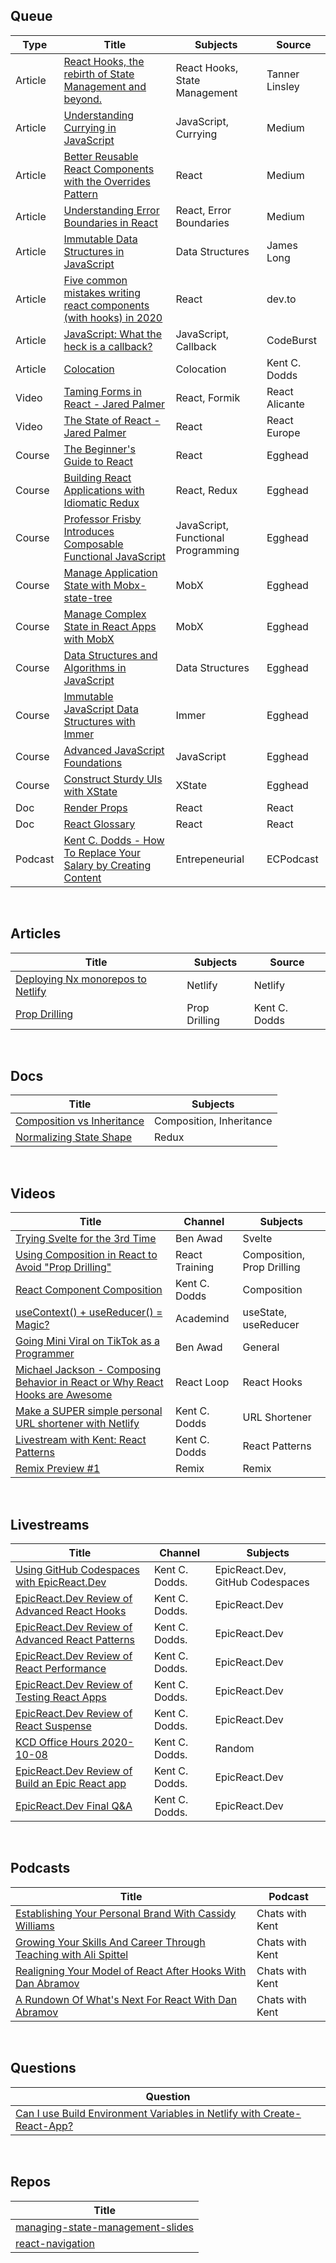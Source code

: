 ## Queue
| Type | Title | Subjects | Source |
|------|-------|----------|--------|
|Article|[React Hooks, the rebirth of State Management and beyond.](https://tannerlinsley.com/blog/react-hooks-the-rebirth-of-state-management)|React Hooks, State Management|Tanner Linsley|
|Article|[Understanding Currying in JavaScript](https://blog.bitsrc.io/understanding-currying-in-javascript-ceb2188c339)|JavaScript, Currying|Medium|
|Article|[Better Reusable React Components with the Overrides Pattern](https://medium.com/@dschnr/better-reusable-react-components-with-the-overrides-pattern-9eca2339f646)|React|Medium|
|Article|[Understanding Error Boundaries in React](https://blog.bitsrc.io/understanding-error-boundaries-in-react-e58f15ae1f38)|React, Error Boundaries|Medium|
|Article|[Immutable Data Structures in JavaScript](https://jlongster.com/Using-Immutable-Data-Structures-in-JavaScript)|Data Structures|James Long|
|Article|[Five common mistakes writing react components (with hooks) in 2020](https://dev.to/lowe1111/five-common-mistakes-writing-react-components-with-hooks-in-2020-2ac3)|React|dev.to|
|Article|[JavaScript: What the heck is a callback?](https://codeburst.io/javascript-what-the-heck-is-a-callback-aba4da2deced)|JavaScript, Callback|CodeBurst|
|Article|[Colocation](https://kentcdodds.com/blog/colocation)|Colocation|Kent C. Dodds|
|Video|[Taming Forms in React - Jared Palmer](https://www.youtube.com/watch?v=oiNtnehlaTo)|React, Formik|React Alicante|
|Video|[The State of React - Jared Palmer](https://www.youtube.com/watch?v=u_0ZMiQZr0k)|React|React Europe|
|Course|[The Beginner's Guide to React](https://egghead.io/courses/the-beginner-s-guide-to-react)|React|Egghead|
|Course|[Building React Applications with Idiomatic Redux](https://egghead.io/courses/building-react-applications-with-idiomatic-redux)|React, Redux|Egghead|
|Course|[Professor Frisby Introduces Composable Functional JavaScript](https://egghead.io/courses/professor-frisby-introduces-composable-functional-javascript)|JavaScript, Functional Programming|Egghead|
|Course|[Manage Application State with Mobx-state-tree](https://egghead.io/courses/manage-application-state-with-mobx-state-tree)|MobX|Egghead|
|Course|[Manage Complex State in React Apps with MobX](https://egghead.io/courses/manage-complex-state-in-react-apps-with-mobx)|MobX|Egghead|
|Course|[Data Structures and Algorithms in JavaScript](https://egghead.io/courses/data-structures-and-algorithms-in-javascript)|Data Structures|Egghead|
|Course|[Immutable JavaScript Data Structures with Immer](https://egghead.io/courses/immutable-javascript-data-structures-with-immer)|Immer|Egghead|
|Course|[Advanced JavaScript Foundations](https://egghead.io/courses/advanced-javascript-foundations)|JavaScript|Egghead|
|Course|[Construct Sturdy UIs with XState](https://egghead.io/courses/construct-sturdy-uis-with-xstate)|XState|Egghead|
|Doc|[Render Props](https://reactjs.org/docs/render-props.html)|React|React|
|Doc|[React Glossary](https://reactjs.org/docs/glossary.html)|React|React|
|Podcast|[Kent C. Dodds - How To Replace Your Salary by Creating Content](https://www.ecpodcast.io/episodes/19-kent-c-dodds-how-to-replace-your-salary-by-creating-content)|Entrepeneurial|ECPodcast|

&nbsp;&nbsp;&nbsp;

## Articles

| Title | Subjects | Source |
|-------|----------|--------|
|[Deploying Nx monorepos to Netlify](https://www.netlify.com/blog/2020/04/21/deploying-nx-monorepos-to-netlify/)|Netlify|Netlify|
|[Prop Drilling](https://kentcdodds.com/blog/prop-drilling)|Prop Drilling|Kent C. Dodds|

&nbsp;&nbsp;&nbsp;

## Docs
| Title | Subjects |
|-------|----------|
|[Composition vs Inheritance](https://reactjs.org/docs/composition-vs-inheritance.html)|Composition, Inheritance|
|[Normalizing State Shape](https://redux.js.org/recipes/structuring-reducers/normalizing-state-shape/)|Redux|Redux|

&nbsp;&nbsp;&nbsp;

## Videos
| Title | Channel | Subjects |
|-------|---------| ---------|
|[Trying Svelte for the 3rd Time](https://www.youtube.com/watch?v=xgER1OutVvU)|Ben Awad|Svelte|
|[Using Composition in React to Avoid "Prop Drilling"](https://www.youtube.com/watch?v=3XaXKiXtNjw)|React Training|Composition, Prop Drilling|
|[React Component Composition](https://www.youtube.com/watch?v=eLNS6GMejjw)|Kent C. Dodds|Composition|
|[useContext() + useReducer() = Magic?](https://www.youtube.com/watch?v=R_7XRX7nLsw)|Academind|useState, useReducer|
|[Going Mini Viral on TikTok as a Programmer](https://www.youtube.com/watch?v=RxkLFAGetVQ)|Ben Awad|General|
|[Michael Jackson - Composing Behavior in React or Why React Hooks are Awesome](https://www.youtube.com/watch?v=nUzLlHFVXx0)|React Loop|React Hooks|
|[Make a SUPER simple personal URL shortener with Netlify](https://www.youtube.com/watch?v=HL6paXyx6hM)|Kent C. Dodds|URL Shortener|
|[Livestream with Kent: React Patterns](https://www.youtube.com/watch?v=WV0UUcSPk-0)|Kent C. Dodds|React Patterns|
|[Remix Preview #1](https://www.youtube.com/watch?v=MYxwlmeyu9w)|Remix|Remix|

&nbsp;&nbsp;&nbsp;

## Livestreams
| Title |  Channel | Subjects |
|-------|----------|---------|
|[Using GitHub Codespaces with EpicReact.Dev](https://www.youtube.com/watch?v=A4MTOf8hPcE)|Kent C. Dodds.|EpicReact.Dev, GitHub Codespaces|
|[EpicReact.Dev Review of Advanced React Hooks](https://www.youtube.com/watch?v=y_6tdBzljBY)|Kent C. Dodds.|EpicReact.Dev|
|[EpicReact.Dev Review of Advanced React Patterns](https://www.youtube.com/watch?v=rEMtM5vsWE8)|Kent C. Dodds.|EpicReact.Dev|
|[EpicReact.Dev Review of React Performance](https://www.youtube.com/watch?v=aXVpX7eRRd8)|Kent C. Dodds.|EpicReact.Dev|
|[EpicReact.Dev Review of Testing React Apps](https://www.youtube.com/watch?v=rJr3EZXf2ms)|Kent C. Dodds.|EpicReact.Dev|
|[EpicReact.Dev Review of React Suspense](https://www.youtube.com/watch?v=39K7X_6mR8M)|Kent C. Dodds.|EpicReact.Dev|
|[KCD Office Hours 2020-10-08](https://www.youtube.com/watch?v=JSFbDWm_xLs)|Kent C. Dodds.|Random|
|[EpicReact.Dev Review of Build an Epic React app](https://www.youtube.com/watch?v=W4JWlf5q4Xc)|Kent C. Dodds.|EpicReact.Dev|
|[EpicReact.Dev Final Q&A](https://www.youtube.com/watch?v=nZTVrhdkJBE)|Kent C. Dodds.|EpicReact.Dev|

&nbsp;&nbsp;&nbsp;

## Podcasts
| Title | Podcast |
|-------|---------|
|[Establishing Your Personal Brand With Cassidy Williams](https://open.spotify.com/episode/42k9NL5ZaOmTfy9aXJYVdI?si=XxKXyy0OTkqIm9rV20dc6w)|Chats with Kent|
|[Growing Your Skills And Career Through Teaching with Ali Spittel](https://open.spotify.com/episode/0j9RE1H47GSmBnRqOtf1dx?si=eXC3OHGSQ22Qikdh3qrQIA)|Chats with Kent|
|[Realigning Your Model of React After Hooks With Dan Abramov](https://open.spotify.com/episode/1C7G7XgkVOLOf5cvngrDdH?si=Ef4YyqH3Q1qkaNHpWPkYTA)|Chats with Kent|
|[A Rundown Of What's Next For React With Dan Abramov](https://open.spotify.com/episode/3Mkh1WMo9JZlGkEG6ZNf51?si=lRXFHNP_TDCKxP6aUQVn1Q)|Chats with Kent|

&nbsp;&nbsp;&nbsp;

## Questions
| Question |
| -------- |
|[Can I use Build Environment Variables in Netlify with Create-React-App?](https://stackoverflow.com/questions/52542840/can-i-use-build-environment-variables-in-netlify-with-create-react-app)|

&nbsp;&nbsp;&nbsp;

## Repos
| Title |
|-------|
|[managing-state-management-slides](https://github.com/kentcdodds/managing-state-management-slides)|
|[react-navigation](https://github.com/react-navigation/react-navigation#readme)|

